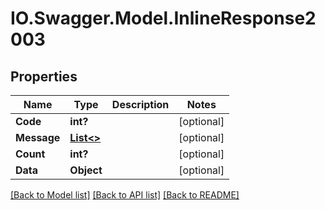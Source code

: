 # IO.Swagger.Model.InlineResponse2003
## Properties

Name | Type | Description | Notes
------------ | ------------- | ------------- | -------------
**Code** | **int?** |  | [optional] 
**Message** | [**List&lt;&gt;**](.md) |  | [optional] 
**Count** | **int?** |  | [optional] 
**Data** | **Object** |  | [optional] 

[[Back to Model list]](../README.md#documentation-for-models) [[Back to API list]](../README.md#documentation-for-api-endpoints) [[Back to README]](../README.md)

